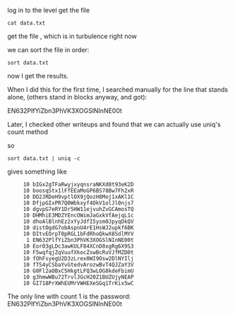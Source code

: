 log in to the level
get the file

```
cat data.txt
```
get the file , which is in turbulence right now

we can sort the file in order: 
```
sort data.txt
```

now I get the results.

When I did this for the first time, I searched manually for the line that stands alone, (others stand in blocks anyway, and got):

EN632PlfYiZbn3PhVK3XOGSlNInNE00t

Later, I checked other writeups and found that we can actually use uniq's count method

so
``` 
sort data.txt | uniq -c
```

gives something like


```
     10 bIGx2gTFaRwyjxyqnsraNKXd8t93eK2D
     10 boosqStx1lFfEEaMoGP6BS78Bw7Fh2xR
     10 DD2JRDeH9vptlOX9jQozH8Moj1xAKl1C
     10 DfjpGIxPR7Q0Wbkxyf4OkV1olJl0njs7
     10 dgvpG7eRY1Dr5HW11ejvuhZvGCAmosTQ
     10 DHMhiE3MDZYEncOWimJaGxkVfAejqL1c
     10 dhoAlBlnhEz2xYyJdfI5ysm0JpyqDkQV
     10 distOgdG7obAspnU4rE1HsWJ2upkf6BK
     10 DItvEOrpT0pRGL1bFdRhoQkwX8SdlMYV
      1 EN632PlfYiZbn3PhVK3XOGSlNInNE00t
     10 Eor03gLDc3awKULF84XCnD8xgRg6X9S3
     10 F5wqfqjZqVuufXkocZswBcRuVJfMZD0t
     10 fOhFsyegU2D3zLrex0WI9Osw2DlNYIlj
     10 fTS4yCSbaYvGtedvArozwBvT4QJZaY3V
     10 G0Fl2aOBxC5HkgtLFQ3wLOG8kdeFbimU
     10 g3hmwWBu72TrvlJGcH20Z1BUZUjyNEAP
     10 GI718PrXWhEUMrVWHEXeSGq1TrKix5wC
```

The only line with count 1 is the password: EN632PlfYiZbn3PhVK3XOGSlNInNE00t